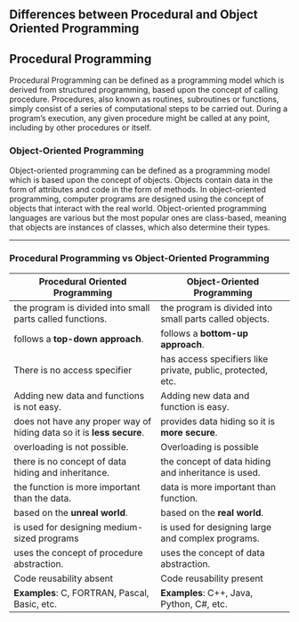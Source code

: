 ## Differences between Procedural and Object Oriented Programming

## Procedural Programming

Procedural Programming can be defined as a programming model which is derived from structured programming, based upon the concept of calling procedure. Procedures, also known as routines, subroutines or functions, simply consist of a series of computational steps to be carried out. During a program’s execution, any given procedure might be called at any point, including by other procedures or itself. 





### Object-Oriented Programming

Object-oriented programming can be defined as a programming model which is based upon the concept of objects. Objects contain data in the form of attributes and code in the form of methods. In object-oriented programming, computer programs are designed using the concept of objects that interact with the real world. Object-oriented programming languages are various but the most popular ones are class-based, meaning that objects are instances of classes, which also determine their types.




__________________

### Procedural Programming vs Object-Oriented Programming

| Procedural Oriented Programming  | Object-Oriented Programming |
| ------------- | ------------- |
| the program is divided into small parts called functions.  | the program is divided into small parts called objects.  |
| follows a **top-down approach**.  | follows a **bottom-up approach**.  |
| There is no access specifier  | has access specifiers like private, public, protected, etc.  |
| Adding new data and functions is not easy.  | Adding new data and function is easy.  |
| does not have any proper way of hiding data so it is **less secure**.  | provides data hiding so it is **more secure**.  |
| overloading is not possible.  | Overloading is possible  |
| there is no concept of data hiding and inheritance.  | the concept of data hiding and inheritance is used.  |
| the function is more important than the data.  | data is more important than function.  |
| based on the **unreal world**.  | based on the **real world**.  |
| is used for designing medium-sized programs  | is used for designing large and complex programs.  |
| uses the concept of procedure abstraction.  | uses the concept of data abstraction.  |
| Code reusability absent   | Code reusability present  |
| **Examples**: C, FORTRAN, Pascal, Basic, etc.  | **Examples**: C++, Java, Python, C#, etc.  |